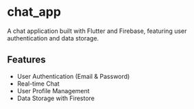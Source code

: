 # chat_app

A chat application built with Flutter and Firebase, featuring user authentication and data storage.

## Features

- User Authentication (Email & Password)
- Real-time Chat
- User Profile Management
- Data Storage with Firestore

